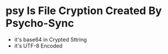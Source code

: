 # psy Is File Cryption Created By Psycho-Sync

- it's base64 in Crypted Sttring
- it's UTF-8 Encoded
